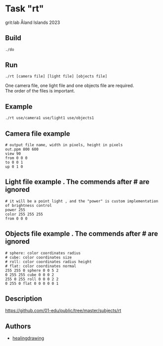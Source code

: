 # Task "rt"
grit:lab Åland Islands 2023

## Build
```bash
./do
```

## Run
```
./rt [camera file] [light file] [objects file]
```
One camera file, one light file and one objects file are required.  
The order of the files is important.  

## Example
```bash
./rt use/camera1 use/light1 use/objects1
```

## Camera file example
```
# output file name, width in pixels, height in pixels
out.ppm 800 600
view 90
from 0 0 0
to 0 0 1
up 0 1 0
```

## Light file example . The commends after # are ignored
```
# it will be a point light , and the "power" is custom implementation of brightness control
power 255
color 255 255 255
from 0 0 0
```

## Objects file example . The commends after # are ignored
```
# sphere: color coordinates radius
# cube: color coordinates size
# roll: color coordinates radius height
# flat: color coordinates normal
255 255 0 sphere 0 0 5 2
0 255 255 cube 0 0 0 2
255 0 255 roll 0 0 0 2 2
0 255 0 flat 0 0 0 0 0 1
```

## Description
https://github.com/01-edu/public/tree/master/subjects/rt

## Authors
- [healingdrawing](https://healingdrawing.github.io)